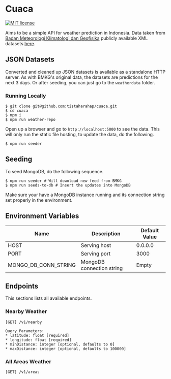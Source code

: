 # Cuaca

[![MIT license](https://img.shields.io/badge/License-MIT-blue.svg)](https://lbesson.mit-license.org/)

Aims to be a simple API for weather prediction in Indonesia. Data taken from [Badan Meteorologi Klimatologi dan Geofisika](https://www.bmkg.go.id/) publicly available XML datasets [here](http://data.bmkg.go.id/).

## JSON Datasets

Converted and cleaned up JSON datasets is available as a standalone HTTP server. As with BMKG's original data, the datasets are predictions for the next 3 days. Or after seeding, you can just go to the `weatherdata` folder.

### Running Locally

```shell
$ git clone git@github.com:tistaharahap/cuaca.git
$ cd cuaca
$ npm i
$ npm run weather-repo
```

Open up a browser and go to `http://localhost:5000` to see the data. This will only run the static file hosting, to update the data, do the following.

```shell
$ npm run seeder
```

## Seeding

To seed MongoDB, do the following sequence.

```shell
$ npm run seeder # Will download new feed from BMKG
$ npm run seeds-to-db # Insert the updates into MongoDB
```

Make sure your have a MongoDB instance running and its connection string set properly in the environment.

## Environment Variables

| Name                 | Description               | Default Value     |
|----------------------|---------------------------|-------------------|
| HOST                 | Serving host              | 0.0.0.0           |
| PORT                 | Serving port              | 3000              |
| MONGO_DB_CONN_STRING | MongoDB connection string | Empty             |

## Endpoints

This sections lists all available endpoints.

### Nearby Weather

```
[GET] /v1/nearby

Query Parameters:
* latitude: float [required]
* longitude: float [required]
* minDistance: integer [optional, defaults to 0]
* maxDistance: integer [optional, defaults to 100000]
```

### All Areas Weather

```
[GET] /v1/areas
```

